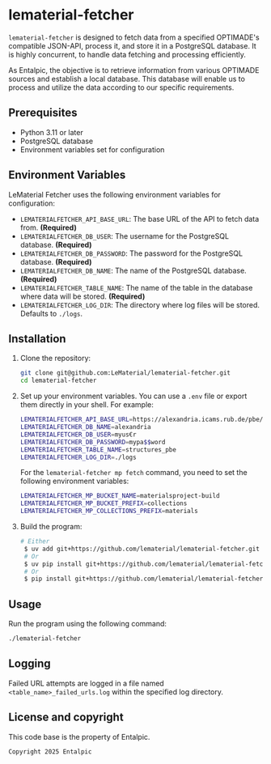 # lematerial-fetcher

`lematerial-fetcher` is designed to fetch data from a specified OPTIMADE's compatible JSON-API, process it, and store it in a PostgreSQL database. It is highly concurrent, to handle data fetching and processing efficiently.

As Entalpic, the objective is to retrieve information from various OPTIMADE sources and establish a local database. This database will enable us to process and utilize the data according to our specific requirements.

## Prerequisites

- Python 3.11 or later
- PostgreSQL database
- Environment variables set for configuration

## Environment Variables

LeMaterial Fetcher uses the following environment variables for configuration:

- `LEMATERIALFETCHER_API_BASE_URL`: The base URL of the API to fetch data from. **(Required)**
- `LEMATERIALFETCHER_DB_USER`: The username for the PostgreSQL database. **(Required)**
- `LEMATERIALFETCHER_DB_PASSWORD`: The password for the PostgreSQL database. **(Required)**
- `LEMATERIALFETCHER_DB_NAME`: The name of the PostgreSQL database. **(Required)**
- `LEMATERIALFETCHER_TABLE_NAME`: The name of the table in the database where data will be stored. **(Required)**
- `LEMATERIALFETCHER_LOG_DIR`: The directory where log files will be stored. Defaults to `./logs`.

## Installation

1. Clone the repository:

   ```bash
   git clone git@github.com:LeMaterial/lematerial-fetcher.git
   cd lematerial-fetcher
   ```

2. Set up your environment variables. You can use a `.env` file or export them directly in your shell. For example:

   ```bash
   LEMATERIALFETCHER_API_BASE_URL=https://alexandria.icams.rub.de/pbe/v1/structures
   LEMATERIALFETCHER_DB_NAME=alexandria
   LEMATERIALFETCHER_DB_USER=myus€r
   LEMATERIALFETCHER_DB_PASSWORD=mypa$$word
   LEMATERIALFETCHER_TABLE_NAME=structures_pbe
   LEMATERIALFETCHER_LOG_DIR=./logs
   ```

   For the `lematerial-fetcher mp fetch` command, you need to set the following environment variables:

   ```bash
   LEMATERIALFETCHER_MP_BUCKET_NAME=materialsproject-build
   LEMATERIALFETCHER_MP_BUCKET_PREFIX=collections
   LEMATERIALFETCHER_MP_COLLECTIONS_PREFIX=materials
   ```

3. Build the program:
   ```bash
   # Either
    $ uv add git+https://github.com/lematerial/lematerial-fetcher.git
    # Or
    $ uv pip install git+https://github.com/lematerial/lematerial-fetcher.git
    # Or
    $ pip install git+https://github.com/lematerial/lematerial-fetcher.git
   ```

## Usage

Run the program using the following command:

```bash
./lematerial-fetcher
```

## Logging

Failed URL attempts are logged in a file named `<table_name>_failed_urls.log` within the specified log directory.

## License and copyright

This code base is the property of Entalpic.

```text
Copyright 2025 Entalpic
```
